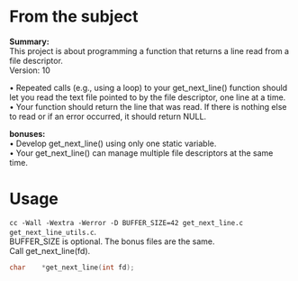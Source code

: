 # From the subject

__Summary:__  
This project is about programming a function that returns a line
read from a file descriptor.  
Version: 10  
  
• Repeated calls (e.g., using a loop) to your get\_next\_line() function should let
you read the text file pointed to by the file descriptor, one line at a time.  
• Your function should return the line that was read.
If there is nothing else to read or if an error occurred, it should return NULL.  
  
__bonuses:__  
• Develop get\_next\_line() using only one static variable.  
• Your get\_next\_line() can manage multiple file descriptors at the same time.  

# Usage

`cc -Wall -Wextra -Werror -D BUFFER_SIZE=42 get_next_line.c get_next_line_utils.c`.  
BUFFER\_SIZE is optional. The bonus files are the same.  
Call get\_next\_line(fd).  
```c
char	*get_next_line(int fd);
```
